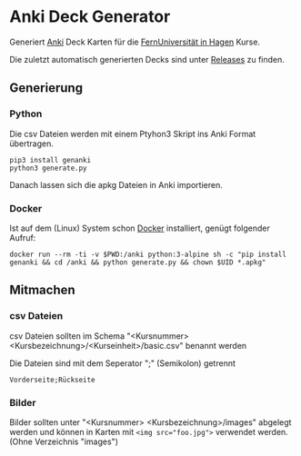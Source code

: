 # Anki Deck Generator

Generiert [Anki](https://apps.ankiweb.net/) Deck Karten für die [FernUniversität in Hagen](https://fernuni-hagen.de/) Kurse.

Die zuletzt automatisch generierten Decks sind unter [Releases](https://github.com/nh-hagen/FernUni-Anki/releases/tag/latest) zu finden.

## Generierung
### Python
Die csv Dateien werden mit einem Ptyhon3 Skript ins Anki Format übertragen.
```
pip3 install genanki
python3 generate.py
```
Danach lassen sich die apkg Dateien in Anki importieren.

### Docker
Ist auf dem (Linux) System schon [Docker](https://docker.com) installiert, genügt folgender Aufruf:
```
docker run --rm -ti -v $PWD:/anki python:3-alpine sh -c "pip install genanki && cd /anki && python generate.py && chown $UID *.apkg"
```

## Mitmachen
### csv Dateien
csv Dateien sollten im Schema "\<Kursnummer\> \<Kursbezeichnung\>/\<Kurseinheit\>/basic.csv" benannt werden

Die Dateien sind mit dem Seperator ";" (Semikolon) getrennt
```
Vorderseite;Rückseite
```

### Bilder
Bilder sollten unter "\<Kursnummer\> \<Kursbezeichnung\>/images" abgelegt werden und können in Karten mit ```<img src="foo.jpg">``` verwendet werden. (Ohne Verzeichnis "images")